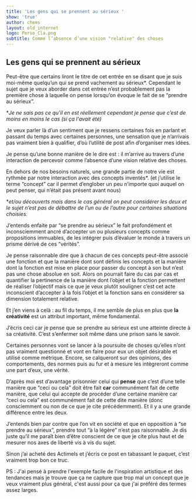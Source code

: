 ```yaml
---
title: 'Les gens qui se prennent au sérieux '
show: 'true'
author: chems
layout: old_internet
logo: Perso_Cla.png
subtitle: Comme l’absence d’une vision "relative" des choses
---
```

## Les gens qui se prennent au sérieux

Peut-être que certains liront le titre de cet entrée en se disant que je suis moi-même quelqu’un qui se prend vachement au sérieux*. Cependant le sujet que je veux aborder dans cet entrée n’est probablement pas la première chose à laquelle on pense lorsqu’on évoque le fait de se “prendre au sérieux”. 

**Je ne sais pas ce qu’il en est réellement cependant je pense que c’est de moins en moins le cas (si ça l'avait été)*

Je veux parler là d’un sentiment que je ressens certaines fois en parlant et passant du temps avec certaines personnes, une sensation que je n’arrivais pas vraiment bien à qualifier, d’où l’utilité de post afin d’organiser mes idées. 

Je pense qu’une bonne manière de le dire est : il m’arrive au travers d’une interaction de percevoir comme l’absence d’une vision relative des choses.

En dehors de nos besoins naturels, une grande partie de notre vie est rythmée par notre interaction avec des concepts inventés*. (et j’utilise le terme “concept” car il permet d’englober un peu n’importe quoi auquel on peut penser, qui n’était pas présent avant nous)

**et/ou découverts mais dans le cas général on peut considérer les deux et le sujet n’est pas de débattre de l’un ou de l’autre pour certaines situations choisies.* 

J’entends enfaite par “se prendre au sérieux” le fait profondément et inconsciemment ancré d’accepter un ou plusieurs concepts comme propositions immuables, de les intégrer puis d’évaluer le monde à travers un prisme dérivé de ces “vérités”. 

Je pense raisonnable dire que à chacun de ces concepts peut-être associé une fonction et que la manière dont sont définis les concepts et la manière dont la fonction est mise en place pour passer du concept à son but n’est pas une chose absolue en soit. Alors on pourrait faire du cas par cas et quantifier la pertinence de la manière dont l’objet et la fonction permettent de réaliser l’objectif mais ce que je veux plutôt souligner c’est cet acte inconscient d’accepter à la fois l’objet et la fonction sans en considérer sa dimension totalement relative. 

Et j’en viens à celà : au fil du temps, il me semble de plus en plus que **la créativité** est un attribut important, même fondamental. 

J’écris ceci car je pense que se prendre au sérieux est une atteinte directe à sa créativité. C’est s’enfermer soit même dans une prison sans le savoir.

Certaines personnes vont se lancer à la poursuite de choses qu’elles n’ont pas vraiment questionné et vont en faire pour eux un objet désirable et utilisé comme métrique. Encore, se calqueront sur des opinions, des comportements, des normes puis au fur et à mesure les intègreront comme une part d’eux, une vérité. 

D’après moi est d’avantage prisonnier celui qui **pense** que c’est d’une telle manière que “ceci ou cela” doit être fait **car** communément fait de cette manière, que celui qui accepte de procéder d’une certaine manière car “ceci ou cela” est communément fait de cette dite manière (donc consciemment ou non de ce que je cite précédemment). Et il y a une grande différence entre les deux. 

J’entends bien par contre que l’on vit en société et que en opposition à “se prendre au sérieux”,  prendre tout “à la légère” n’est pas raisonnable. Je dis juste qu’il me paraît bien d’être conscient de ce que je cite plus haut et de mesurer nos axes de liberté vis à vis du sujet.

Sinon j’ai acheté des Actimels et j’écris ce post en tabassant le paquet, c’est vraiment trop bon ce truc.





PS : J'ai pensé à prendre l'exemple facile de l'inspiration artistique et des tendances mais je trouve que ça ne capture que trop mal un concept que je veux vraiment plus général, c'est aussi pour ça que j'ai préféré des termes assez larges.
